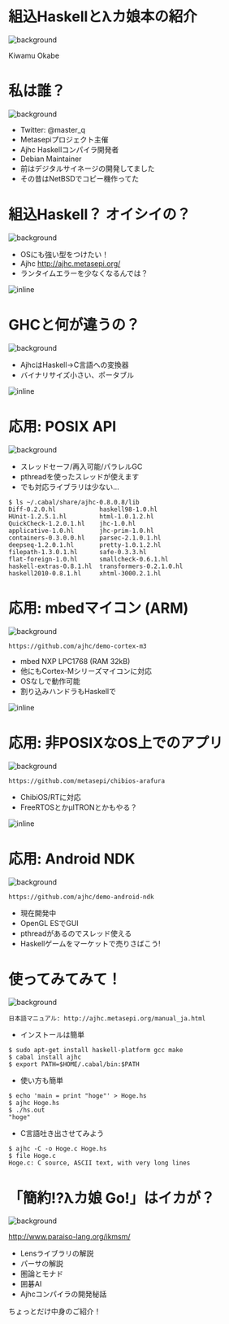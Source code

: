 # 組込Haskellとλカ娘本の紹介
![background](img/mbed_board.png)

Kiwamu Okabe

# 私は誰？
![background](img/enjoy.png)

* Twitter: @master_q
* Metasepiプロジェクト主催
* Ajhc Haskellコンパイラ開発者
* Debian Maintainer
* 前はデジタルサイネージの開発してました
* その昔はNetBSDでコピー機作ってた

# 組込Haskell？ オイシイの？
![background](img/ajhc.png)

* OSにも強い型をつけたい！
* Ajhc http://ajhc.metasepi.org/
* ランタイムエラーを少なくなるんでは？

![inline](draw/2013-01-18-few_error.png)

# GHCと何が違うの？
![background](img/wingsuit.png)

* AjhcはHaskell→C言語への変換器
* バイナリサイズ小さい、ポータブル

![inline](img/compiler_list.png)

# 応用: POSIX API
![background](img/pdp11.png)

* スレッドセーフ/再入可能/パラレルGC
* pthreadを使ったスレッドが使えます
* でも対応ライブラリは少ない...

~~~
$ ls ~/.cabal/share/ajhc-0.8.0.8/lib
Diff-0.2.0.hl            haskell98-1.0.hl
HUnit-1.2.5.1.hl         html-1.0.1.2.hl
QuickCheck-1.2.0.1.hl    jhc-1.0.hl
applicative-1.0.hl       jhc-prim-1.0.hl
containers-0.3.0.0.hl    parsec-2.1.0.1.hl
deepseq-1.2.0.1.hl       pretty-1.0.1.2.hl
filepath-1.3.0.1.hl      safe-0.3.3.hl
flat-foreign-1.0.hl      smallcheck-0.6.1.hl
haskell-extras-0.8.1.hl  transformers-0.2.1.0.hl
haskell2010-0.8.1.hl     xhtml-3000.2.1.hl
~~~

# 応用: mbedマイコン (ARM)
![background](img/mbed.png)

~~~
https://github.com/ajhc/demo-cortex-m3
~~~

* mbed NXP LPC1768 (RAM 32kB)
* 他にもCortex-Mシリーズマイコンに対応
* OSなしで動作可能
* 割り込みハンドラもHaskellで

![inline](img/cortexm.png)

# 応用: 非POSIXなOS上でのアプリ
![background](img/sakamura.png)

~~~
https://github.com/metasepi/chibios-arafura
~~~

* ChibiOS/RTに対応
* FreeRTOSとかμITRONとかもやる？

![inline](draw/chibi_thr.png)

# 応用: Android NDK
![background](img/android.png)

~~~
https://github.com/ajhc/demo-android-ndk
~~~

* 現在開発中
* OpenGL ESでGUI
* pthreadがあるのでスレッド使える
* Haskellゲームをマーケットで売りさばこう!

# 使ってみてみて！
![background](img/easy.png)

~~~
日本語マニュアル: http://ajhc.metasepi.org/manual_ja.html
~~~

* インストールは簡単

~~~
$ sudo apt-get install haskell-platform gcc make
$ cabal install ajhc
$ export PATH=$HOME/.cabal/bin:$PATH
~~~

* 使い方も簡単

~~~
$ echo 'main = print "hoge"' > Hoge.hs
$ ajhc Hoge.hs
$ ./hs.out
"hoge"
~~~

* C言語吐き出させてみよう

~~~
$ ajhc -C -o Hoge.c Hoge.hs
$ file Hoge.c
Hoge.c: C source, ASCII text, with very long lines
~~~

# 「簡約!?λカ娘 Go!」はイカが？
![background](img/c84.png)

http://www.paraiso-lang.org/ikmsm/

* Lensライブラリの解説
* パーサの解説
* 圏論とモナド
* 囲碁AI
* Ajhcコンパイラの開発秘話

ちょっとだけ中身のご紹介！

